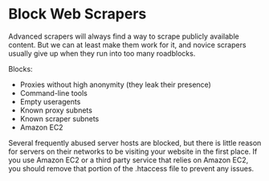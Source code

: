 Block Web Scrapers
==================

Advanced scrapers will always find a way to scrape publicly available content.
But we can at least make them work for it, and novice scrapers usually give up
when they run into too many roadblocks.

Blocks:
- Proxies without high anonymity (they leak their presence)
- Command-line tools
- Empty useragents
- Known proxy subnets
- Known scraper subnets
- Amazon EC2

Several frequently abused server hosts are blocked, but there is little reason
for servers on their networks to be visiting your website in the first place.
If you use Amazon EC2 or a third party service that relies on Amazon EC2, you
should remove that portion of the .htaccess file to prevent any issues.

